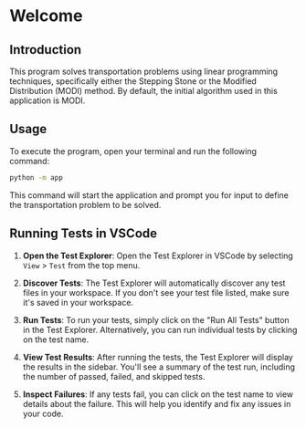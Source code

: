 # Welcome

## Introduction

This program solves transportation problems using linear programming techniques, specifically either the Stepping Stone or the Modified Distribution (MODI) method. By default, the initial algorithm used in this application is MODI.

## Usage

To execute the program, open your terminal and run the following command:

```bash
python -m app
```

This command will start the application and prompt you for input to define the transportation problem to be solved.

## Running Tests in VSCode

1. **Open the Test Explorer**: Open the Test Explorer in VSCode by selecting `View` > `Test` from the top menu.

2. **Discover Tests**: The Test Explorer will automatically discover any test files in your workspace. If you don't see your test file listed, make sure it's saved in your workspace.

3. **Run Tests**: To run your tests, simply click on the "Run All Tests" button in the Test Explorer. Alternatively, you can run individual tests by clicking on the test name.

4. **View Test Results**: After running the tests, the Test Explorer will display the results in the sidebar. You'll see a summary of the test run, including the number of passed, failed, and skipped tests.

5. **Inspect Failures**: If any tests fail, you can click on the test name to view details about the failure. This will help you identify and fix any issues in your code.
